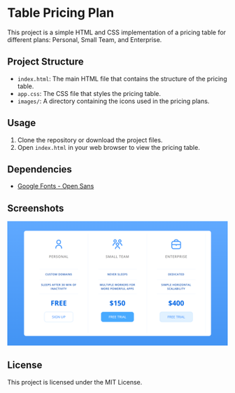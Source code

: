# Table Pricing Plan

This project is a simple HTML and CSS implementation of a pricing table for different plans: Personal, Small Team, and Enterprise.

## Project Structure

- `index.html`: The main HTML file that contains the structure of the pricing table.
- `app.css`: The CSS file that styles the pricing table.
- `images/`: A directory containing the icons used in the pricing plans.

## Usage

1. Clone the repository or download the project files.
2. Open `index.html` in your web browser to view the pricing table.

## Dependencies

- [Google Fonts - Open Sans](https://fonts.googleapis.com/css?family=Open+Sans:400,600,700)

## Screenshots

![Screenshot](images/screenshot.png)

## License

This project is licensed under the MIT License.
